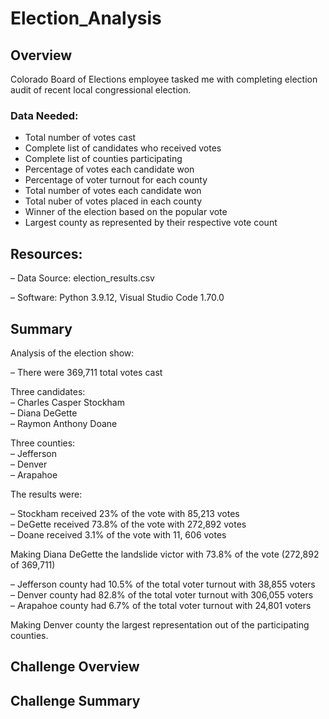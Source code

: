 # Election_Analysis

## Overview

Colorado Board of Elections employee tasked me with completing election audit of recent local congressional election.  

### Data Needed:

- Total number of votes cast
- Complete list of candidates who received votes
- Complete list of counties participating
- Percentage of votes each candidate won
- Percentage of voter turnout for each county
- Total number of votes each candidate won
- Total nuber of votes placed in each county
- Winner of the election based on the popular vote
- Largest county as represented by their respective vote count

## Resources:

– Data Source: election_results.csv

– Software: Python 3.9.12, Visual Studio Code 1.70.0

## Summary

Analysis of the election show:

– There were 369,711 total votes cast   

Three candidates:     
    – Charles Casper Stockham  
    – Diana DeGette\
    – Raymon Anthony Doane  
    
Three counties:\
    – Jefferson\
    – Denver\
    – Arapahoe
    
The results were:

  – Stockham received 23% of the vote with 85,213 votes\
  – DeGette received 73.8% of the vote with 272,892 votes\
  – Doane received 3.1% of the vote with 11, 606 votes
  

Making Diana DeGette the landslide victor with 73.8% of the vote (272,892 of 369,711)
  
  – Jefferson county had 10.5% of the total voter turnout with 38,855 voters\
  – Denver county had 82.8% of the total voter turnout with 306,055 voters\
  – Arapahoe county had 6.7% of the total voter turnout with 24,801 voters
  
Making Denver county the largest representation out of the participating counties.

## Challenge Overview

## Challenge Summary
